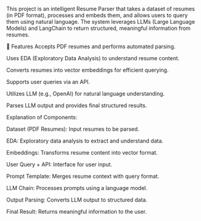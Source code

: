 This project is an intelligent Resume Parser that takes a dataset of resumes (in PDF format), processes and embeds them, and allows users to query them using natural language. The system leverages LLMs (Large Language Models) and LangChain to return structured, meaningful information from resumes.

🚀 Features
Accepts PDF resumes and performs automated parsing.

Uses EDA (Exploratory Data Analysis) to understand resume content.

Converts resumes into vector embeddings for efficient querying.

Supports user queries via an API.

Utilizes LLM (e.g., OpenAI) for natural language understanding.

Parses LLM output and provides final structured results.

Explanation of Components:

Dataset (PDF Resumes): Input resumes to be parsed.

EDA: Exploratory data analysis to extract and understand data.

Embeddings: Transforms resume content into vector format.

User Query + API: Interface for user input.

Prompt Template: Merges resume context with query format.

LLM Chain: Processes prompts using a language model.

Output Parsing: Converts LLM output to structured data.

Final Result: Returns meaningful information to the user.

